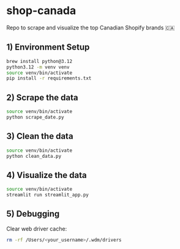# shop-canada
Repo to scrape and visualize the top Canadian Shopify brands 🇨🇦

## 1) Environment Setup
```sh
brew install python@3.12
python3.12 -m venv venv
source venv/bin/activate
pip install -r requirements.txt
```


## 2) Scrape the data
```sh
source venv/bin/activate
python scrape_date.py
```

## 3) Clean the data
```sh
source venv/bin/activate
python clean_data.py
```

## 4) Visualize the data
```sh
source venv/bin/activate
streamlit run streamlit_app.py
```

## 5) Debugging
Clear web driver cache:
```sh
rm -rf /Users/<your_username>/.wdm/drivers
```